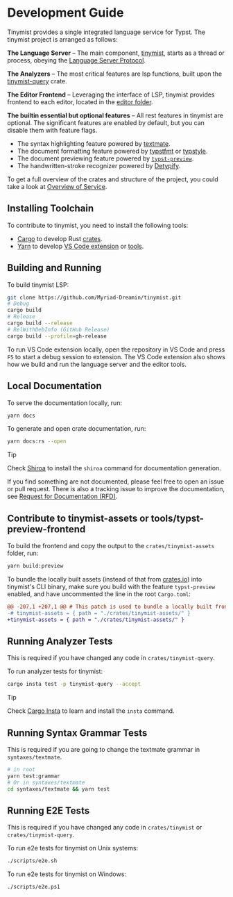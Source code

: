 # Development Guide

Tinymist provides a single integrated language service for Typst. The tinymist project is arranged as follows:

**The Language Server** – The main component, [tinymist](./crates/tinymist/), starts as a thread or process, obeying the [Language Server Protocol](https://microsoft.github.io/language-server-protocol/).

**The Analyzers** – The most critical features are lsp functions, built upon the [tinymist-query](../crates/tinymist-query/) crate.

**The Editor Frontend** – Leveraging the interface of LSP, tinymist provides frontend to each editor, located in the [editor folder](../editors).

**The builtin essential but optional features** – All rest features in tinymist are optional. The significant features are enabled by default, but you can disable them with feature flags.

- The syntax highlighting feature powered by [textmate](../syntaxes/textmate/).
- The document formatting feature powered by [typstfmt](https://github.com/astrale-sharp/typstfmt) or [typstyle](https://github.com/Enter-tainer/typstyle).
- The document previewing feature powered by [`typst-preview`](../crates/typst-preview/).
- The handwritten-stroke recognizer powered by [Detypify](https://detypify.quarticcat.com/).

To get a full overview of the crates and structure of the project, you could take a look at [Overview of Service](https://myriad-dreamin.github.io/tinymist/overview.html).

## Installing Toolchain

To contribute to tinymist, you need to install the following tools:

- [Cargo](https://doc.rust-lang.org/cargo/) to develop Rust [crates](../crates/).
- [Yarn](https://yarnpkg.com/) to develop [VS Code extension](../editors/vscode/) or [tools](../tools/).

## Building and Running

To build tinymist LSP:

```bash
git clone https://github.com/Myriad-Dreamin/tinymist.git
# Debug
cargo build
# Release
cargo build --release
# RelWithDebInfo (GitHub Release)
cargo build --profile=gh-release
```

To run VS Code extension locally, open the repository in VS Code and press `F5` to start a debug session to extension. The VS Code extension also shows how we build and run the language server and the editor tools.

## Local Documentation

To serve the documentation locally, run:

```bash
yarn docs
```

To generate and open crate documentation, run:

```bash
yarn docs:rs --open
```

> [!Tip]
> Check [Shiroa](https://myriad-dreamin.github.io/shiroa/guide/installation.html) to install the `shiroa` command for documentation generation.

If you find something are not documented, please feel free to open an issue or pull request. There is also a tracking issue to improve the documentation, see [Request for Documentation (RFD)](https://github.com/Myriad-Dreamin/tinymist/issues/931).

## Contribute to tinymist-assets or tools/typst-preview-frontend

To build the frontend and copy the output to the `crates/tinymist-assets` folder, run:

```bash
yarn build:preview
```

To bundle the locally built assets (instead of that from [crates.io](https://crates.io/crates/tinymist-assets)) into tinymist's CLI binary, make sure you build with the feature `typst-preview` enabled, and have uncommented the line in the root `Cargo.toml`:

```patch
@@ -207,1 +207,1 @@ # This patch is used to bundle a locally built frontend (HTML) of `typst-preview`.
-# tinymist-assets = { path = "./crates/tinymist-assets/" }
+tinymist-assets = { path = "./crates/tinymist-assets/" }
```

## Running Analyzer Tests

This is required if you have changed any code in `crates/tinymist-query`.

To run analyzer tests for tinymist:

```bash
cargo insta test -p tinymist-query --accept
```

> [!Tip]
> Check [Cargo Insta](https://insta.rs/docs/cli/) to learn and install the `insta` command.

## Running Syntax Grammar Tests

This is required if you are going to change the textmate grammar in `syntaxes/textmate`.

```bash
# in root
yarn test:grammar
# Or in syntaxes/textmate
cd syntaxes/textmate && yarn test
```

## Running E2E Tests

This is required if you have changed any code in `crates/tinymist` or `crates/tinymist-query`.

To run e2e tests for tinymist on Unix systems:

```bash
./scripts/e2e.sh
```

To run e2e tests for tinymist on Windows:

```bash
./scripts/e2e.ps1
```

